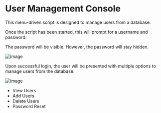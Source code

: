 # User Management Console

This menu-driven script is designed to manage users from a database.

Once the script has been started, this will prompt for a username and password.

The password will be visible. However, the password will stay hidden.

![image](https://user-images.githubusercontent.com/82043281/148586910-09600730-86ed-4734-8341-5445e6d12d28.png)

Upon successful login, the user will be presented with multiple options to manage users from the database.

![image](https://user-images.githubusercontent.com/82043281/148587006-3d58873c-2242-4eaa-b83f-38a228753668.png)

* View Users
* Add Users
* Delete Users
* Password Reset
